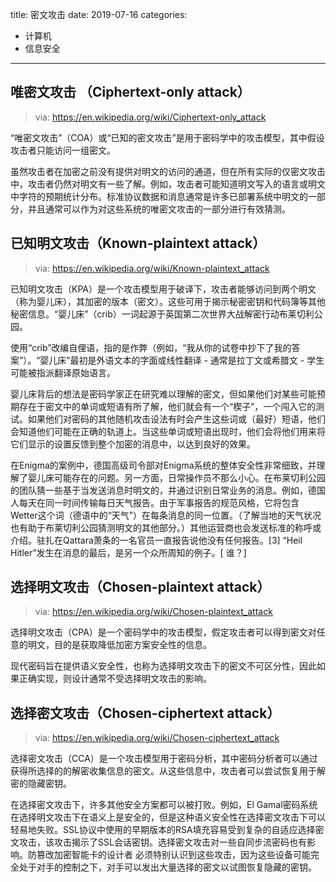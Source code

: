 title: 密文攻击
date: 2019-07-16
categories:
- 计算机
- 信息安全




---



## 唯密文攻击 （Ciphertext-only attack）
> via: https://en.wikipedia.org/wiki/Ciphertext-only_attack

“唯密文攻击”（COA）或“已知的密文攻击”是用于密码学中的攻击模型，其中假设攻击者只能访问一组密文。

虽然攻击者在加密之前没有提供对明文的访问的通道，但在所有实际的仅密文攻击中，攻击者仍然对明文有一些了解。例如，攻击者可能知道明文写入的语言或明文中字符的预期统计分布。标准协议数据和消息通常是许多已部署系统中明文的一部分，并且通常可以作为对这些系统的唯密文攻击的一部分进行有效猜测。

## 已知明文攻击（Known-plaintext attack）

> via: https://en.wikipedia.org/wiki/Known-plaintext_attack

已知明文攻击（KPA）是一个攻击模型用于破译下，攻击者能够访问到两个明文（称为婴儿床），其加密的版本（密文）。这些可用于揭示秘密密钥和代码簿等其他秘密信息。“婴儿床”（crib）一词起源于英国第二次世界大战解密行动布莱切利公园。

使用“crib”改编自俚语，指的是作弊（例如，“我从你的试卷中抄下了我的答案”）。“婴儿床”最初是外语文本的字面或线性翻译 - 通常是拉丁文或希腊文 - 学生可能被指派翻译原始语言。

婴儿床背后的想法是密码学家正在研究难以理解的密文，但如果他们对某些可能预期存在于密文中的单词或短语有所了解，他们就会有一个“楔子”，一个闯入它的测试。如果他们对密码的其他随机攻击设法有时会产生这些词或（最好）短语，他们会知道他们可能在正确的轨道上。当这些单词或短语出现时，他们会将他们用来将它们显示的设置反馈到整个加密的消息中，以达到良好的效果。

在Enigma的案例中，德国高级司令部对Enigma系统的整体安全性非常细致，并理解了婴儿床可能存在的问题。另一方面，日常操作员不那么小心。在布莱切利公园的团队猜一些基于当发送消息时明文的，并通过识别日常业务的消息。例如，德国人每天在同一时间传输每日天气报告。由于军事报告的规范风格，它将包含Wetter这个词（德语中的“天气”）在每条消息的同一位置。（了解当地的天气状况也有助于布莱切利公园猜测明文的其他部分。）其他运营商也会发送标准的称呼或介绍。驻扎在Qattara萧条的一名官员一直报告说他没有任何报告。[3] “Heil Hitler”发生在消息的最后，是另一个众所周知的例子。[ 谁？]

## 选择明文攻击（Chosen-plaintext attack）
> via: https://en.wikipedia.org/wiki/Chosen-plaintext_attack

选择明文攻击（CPA）是一个密码学中的攻击模型，假定攻击者可以得到密文对任意的明文，目的是获取降低加密方案安全性的信息。

现代密码旨在提供语义安全性，也称为选择明文攻击下的密文不可区分性，因此如果正确实现，则设计通常不受选择明文攻击的影响。

## 选择密文攻击（Chosen-ciphertext attack）
> via: https://en.wikipedia.org/wiki/Chosen-ciphertext_attack

选择密文攻击（CCA）是一个攻击模型用于密码分析，其中密码分析者可以通过获得所选择的的解密收集信息的密文。从这些信息中，攻击者可以尝试恢复用于解密的隐藏密钥。

在选择密文攻击下，许多其他安全方案都可以被打败。例如，El Gamal密码系统在选择明文攻击下在语义上是安全的，但是这种语义安全性在选择密文攻击下可以轻易地失败。SSL协议中使用的早期版本的RSA填充容易受到复杂的自适应选择密文攻击，该攻击揭示了SSL会话密钥。选择密文攻击对一些自同步流密码也有影响。防篡改加密智能卡的设计者 必须特别认识到这些攻击，因为这些设备可能完全处于对手的控制之下，对手可以发出大量选择的密文以试图恢复隐藏的密钥。
